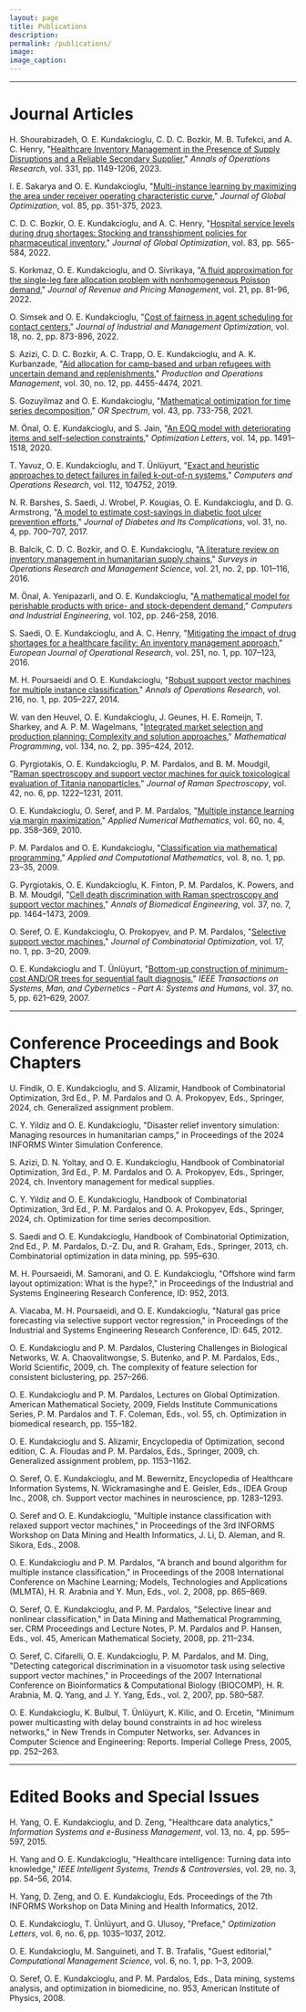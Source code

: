 ```yaml
---
layout: page
title: Publications
description: 
permalink: /publications/
image:
image_caption:
---
```

---


# Journal Articles

 H. Shourabizadeh, O. E. Kundakcioglu, C. D. C. Bozkir, M. B. Tufekci, and A. C. Henry, "[Healthcare Inventory Management in the Presence of Supply Disruptions and a Reliable Secondary Supplier](https://doi.org/10.1007/s10479-023-05620-y)," *Annals of Operations Research*, vol. 331, pp. 1149-1206, 2023.

 I. E. Sakarya and O. E. Kundakcioglu, "[Multi-instance learning by maximizing the area under receiver operating characteristic curve](https://doi.org/10.1007/s10898-022-01219-y)," *Journal of Global Optimization*, vol. 85, pp. 351-375, 2023.

 C. D. C. Bozkir, O. E. Kundakcioglu, and A. C. Henry, "[Hospital service levels during drug shortages: Stocking and transshipment policies for pharmaceutical inventory](https://doi.org/10.1007/s10898-021-01058-3)," *Journal of Global Optimization*, vol. 83, pp. 565-584, 2022.

 S. Korkmaz, O. E. Kundakcioglu, and O. Sivrikaya, "[A fluid approximation for the single-leg fare allocation problem with nonhomogeneous Poisson demand](https://doi.org/10.1057/s41272-021-00284-4)," *Journal of Revenue and Pricing Management*, vol. 21, pp. 81-96, 2022.

 O. Simsek and O. E. Kundakcioglu, "[Cost of fairness in agent scheduling for contact centers](https://doi.org/10.3934/jimo.2021001)," *Journal of Industrial and Management Optimization*, vol. 18, no. 2, pp. 873-896, 2022.

 S. Azizi, C. D. C. Bozkir, A. C. Trapp, O. E. Kundakcioglu, and A. K. Kurbanzade, "[Aid allocation for camp-based and urban refugees with uncertain demand and replenishments](https://doi.org/10.1111/poms.13531)," *Production and Operations Management*, vol. 30, no. 12, pp. 4455-4474, 2021.

 S. Gozuyilmaz and O. E. Kundakcioglu, "[Mathematical optimization for time series decomposition](https://doi.org/10.1007/s00291-021-00637-w)," *OR Spectrum*, vol. 43, pp. 733-758, 2021.

 M. Önal, O. E. Kundakcioglu, and S. Jain, "[An EOQ model with deteriorating items and self-selection constraints](https://doi.org/10.1007/s11590-020-01566-3)," *Optimization Letters*, vol. 14, pp. 1491–1518, 2020.

 T. Yavuz, O. E. Kundakcioglu, and T. Ünlüyurt, "[Exact and heuristic approaches to detect failures in failed k-out-of-n systems](https://doi.org/10.1016/j.cor.2019.07.010)," *Computers and Operations Research*, vol. 112, 104752, 2019.

 N. R. Barshes, S. Saedi, J. Wrobel, P. Kougias, O. E. Kundakcioglu, and D. G. Armstrong, "[A model to estimate cost-savings in diabetic foot ulcer prevention efforts](https://doi.org/10.1016/j.jdiacomp.2016.12.017)," *Journal of Diabetes and Its Complications*, vol. 31, no. 4, pp. 700–707, 2017.

 B. Balcik, C. D. C. Bozkir, and O. E. Kundakcioglu, "[A literature review on inventory management in humanitarian supply chains](https://doi.org/10.1016/j.sorms.2016.10.002)," *Surveys in Operations Research and Management Science*, vol. 21, no. 2, pp. 101–116, 2016.

 M. Önal, A. Yenipazarli, and O. E. Kundakcioglu, "[A mathematical model for perishable products with price- and stock-dependent demand](https://doi.org/10.1016/j.cie.2016.11.002)," *Computers and Industrial Engineering*, vol. 102, pp. 246–258, 2016.

 S. Saedi, O. E. Kundakcioglu, and A. C. Henry, "[Mitigating the impact of drug shortages for a healthcare facility: An inventory management approach](https://doi.org/10.1016/j.ejor.2015.11.017)," *European Journal of Operational Research*, vol. 251, no. 1, pp. 107–123, 2016.

 M. H. Poursaeidi and O. E. Kundakcioglu, "[Robust support vector machines for multiple instance classification](https://doi.org/10.1007/s10479-012-1241-z)," *Annals of Operations Research*, vol. 216, no. 1, pp. 205–227, 2014.

 W. van den Heuvel, O. E. Kundakcioglu, J. Geunes, H. E. Romeijn, T. Sharkey, and A. P. M. Wagelmans, "[Integrated market selection and production planning: Complexity and solution approaches](https://doi.org/10.1007/s10107-011-0441-7)," *Mathematical Programming*, vol. 134, no. 2, pp. 395–424, 2012.

 G. Pyrgiotakis, O. E. Kundakcioglu, P. M. Pardalos, and B. M. Moudgil, "[Raman spectroscopy and support vector machines for quick toxicological evaluation of Titania nanoparticles](https://doi.org/10.1002/jrs.2839)," *Journal of Raman Spectroscopy*, vol. 42, no. 6, pp. 1222–1231, 2011.

 O. E. Kundakcioglu, O. Seref, and P. M. Pardalos, "[Multiple instance learning via margin maximization](https://doi.org/10.1016/j.apnum.2009.05.013)," *Applied Numerical Mathematics*, vol. 60, no. 4, pp. 358–369, 2010.

 P. M. Pardalos and O. E. Kundakcioglu, "[Classification via mathematical programming](pdf/Pardalos2009.pdf)," *Applied and Computational Mathematics*, vol. 8, no. 1, pp. 23–35, 2009.

 G. Pyrgiotakis, O. E. Kundakcioglu, K. Finton, P. M. Pardalos, K. Powers, and B. M. Moudgil, "[Cell death discrimination with Raman spectroscopy and support vector machines](https://doi.org/10.1007/s10439-009-9688-z)," *Annals of Biomedical Engineering*, vol. 37, no. 7, pp. 1464–1473, 2009.

 O. Seref, O. E. Kundakcioglu, O. Prokopyev, and P. M. Pardalos, "[Selective support vector machines](https://doi.org/10.1007/s10878-008-9189-2)," *Journal of Combinatorial Optimization*, vol. 17, no. 1, pp. 3–20, 2009.

 O. E. Kundakcioglu and T. Ünlüyurt, "[Bottom-up construction of minimum-cost AND/OR trees for sequential fault diagnosis](https://doi.org/10.1109/TSMCA.2007.893459)," *IEEE Transactions on Systems, Man, and Cybernetics - Part A: Systems and Humans*, vol. 37, no. 5, pp. 621–629, 2007.

---

# Conference Proceedings and Book Chapters

 U. Findik, O. E. Kundakcioglu, and S. Alizamir, Handbook of Combinatorial Optimization, 3rd Ed., P. M. Pardalos and O. A. Prokopyev, Eds., Springer, 2024, ch. Generalized assignment problem.

 C. Y. Yildiz and O. E. Kundakcioglu, "Disaster relief inventory simulation: Managing resources in humanitarian camps," in Proceedings of the 2024 INFORMS Winter Simulation Conference.

 S. Azizi, D. N. Yoltay, and O. E. Kundakcioglu, Handbook of Combinatorial Optimization, 3rd Ed., P. M. Pardalos and O. A. Prokopyev, Eds., Springer, 2024, ch. Inventory management for medical supplies.

 C. Y. Yildiz and O. E. Kundakcioglu, Handbook of Combinatorial Optimization, 3rd Ed., P. M. Pardalos and O. A. Prokopyev, Eds., Springer, 2024, ch. Optimization for time series decomposition.

 S. Saedi and O. E. Kundakcioglu, Handbook of Combinatorial Optimization, 2nd Ed., P. M. Pardalos, D.-Z. Du, and R. Graham, Eds., Springer, 2013, ch. Combinatorial optimization in data mining, pp. 595–630.

 M. H. Poursaeidi, M. Samorani, and O. E. Kundakcioglu, "Offshore wind farm layout optimization: What is the hype?," in Proceedings of the Industrial and Systems Engineering Research Conference, ID: 952, 2013.

 A. Viacaba, M. H. Poursaeidi, and O. E. Kundakcioglu, "Natural gas price forecasting via selective support vector regression," in Proceedings of the Industrial and Systems Engineering Research Conference, ID: 645, 2012.

 O. E. Kundakcioglu and P. M. Pardalos, Clustering Challenges in Biological Networks, W. A. Chaovalitwongse, S. Butenko, and P. M. Pardalos, Eds., World Scientific, 2009, ch. The complexity of feature selection for consistent biclustering, pp. 257–266.

 O. E. Kundakcioglu and P. M. Pardalos, Lectures on Global Optimization. American Mathematical Society, 2009, Fields Institute Communications Series, P. M. Pardalos and T. F. Coleman, Eds., vol. 55, ch. Optimization in biomedical research, pp. 155–182.

 O. E. Kundakcioglu and S. Alizamir, Encyclopedia of Optimization, second edition, C. A. Floudas and P. M. Pardalos, Eds., Springer, 2009, ch. Generalized assignment problem, pp. 1153–1162.

 O. Seref, O. E. Kundakcioglu, and M. Bewernitz, Encyclopedia of Healthcare Information Systems, N. Wickramasinghe and E. Geisler, Eds., IDEA Group Inc., 2008, ch. Support vector machines in neuroscience, pp. 1283–1293.

 O. Seref and O. E. Kundakcioglu, "Multiple instance classification with relaxed support vector machines," in Proceedings of the 3rd INFORMS Workshop on Data Mining and Health Informatics, J. Li, D. Aleman, and R. Sikora, Eds., 2008.

 O. E. Kundakcioglu and P. M. Pardalos, "A branch and bound algorithm for multiple instance classification," in Proceedings of the 2008 International Conference on Machine Learning; Models, Technologies and Applications (MLMTA), H. R. Arabnia and Y. Mun, Eds., vol. 2, 2008, pp. 865–869.

 O. Seref, O. E. Kundakcioglu, and P. M. Pardalos, "Selective linear and nonlinear classification," in Data Mining and Mathematical Programming, ser. CRM Proceedings and Lecture Notes, P. M. Pardalos and P. Hansen, Eds., vol. 45, American Mathematical Society, 2008, pp. 211–234.

 O. Seref, C. Cifarelli, O. E. Kundakcioglu, P. M. Pardalos, and M. Ding, "Detecting categorical discrimination in a visuomotor task using selective support vector machines," in Proceedings of the 2007 International Conference on Bioinformatics & Computational Biology (BIOCOMP), H. R. Arabnia, M. Q. Yang, and J. Y. Yang, Eds., vol. 2, 2007, pp. 580–587.

 O. E. Kundakcioglu, K. Bulbul, T. Ünlüyurt, K. Kilic, and O. Ercetin, "Minimum power multicasting with delay bound constraints in ad hoc wireless networks," in New Trends in Computer Networks, ser. Advances in Computer Science and Engineering: Reports. Imperial College Press, 2005, pp. 252–263.

---

# Edited Books and Special Issues

 H. Yang, O. E. Kundakcioglu, and D. Zeng, "Healthcare data analytics," *Information Systems and e-Business Management*, vol. 13, no. 4, pp. 595–597, 2015.

 H. Yang and O. E. Kundakcioglu, "Healthcare intelligence: Turning data into knowledge," *IEEE Intelligent Systems, Trends & Controversies*, vol. 29, no. 3, pp. 54–56, 2014.

 H. Yang, D. Zeng, and O. E. Kundakcioglu, Eds. Proceedings of the 7th INFORMS Workshop on Data Mining and Health Informatics, 2012.

 O. E. Kundakcioglu, T. Ünlüyurt, and G. Ulusoy, "Preface," *Optimization Letters*, vol. 6, no. 6, pp. 1035–1037, 2012.

 O. E. Kundakcioglu, M. Sanguineti, and T. B. Trafalis, "Guest editorial," *Computational Management Science*, vol. 6, no. 1, pp. 1–3, 2009.

 O. Seref, O. E. Kundakcioglu, and P. M. Pardalos, Eds., Data mining, systems analysis, and optimization in biomedicine, no. 953, American Institute of Physics, 2008.
